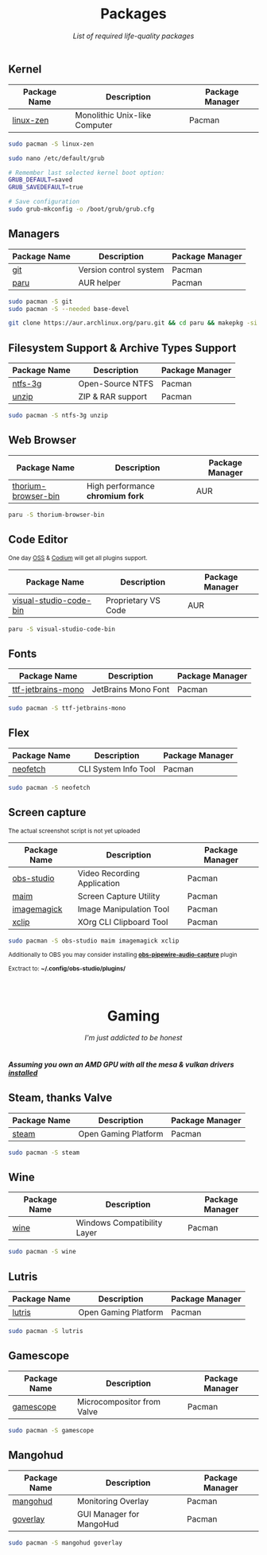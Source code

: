 <div align="center">

<h1>Packages</h1>
<i>List of required life-quality packages</i>

</div>
<br>

## Kernel

| Package Name                                             | Description                   | Package Manager |
| -------------------------------------------------------- | ----------------------------- | --------------- |
| [linux-zen](https://wiki.archlinux.org/title/Kernel)     | Monolithic Unix-like Computer | Pacman          |


```bash
sudo pacman -S linux-zen
```

```bash
sudo nano /etc/default/grub

# Remember last selected kernel boot option:
GRUB_DEFAULT=saved
GRUB_SAVEDEFAULT=true

# Save configuration
sudo grub-mkconfig -o /boot/grub/grub.cfg
```

## Managers

| Package Name                                    | Description                   | Package Manager |
| ----------------------------------------------- | ----------------------------- | --------------- |
| [git](https://wiki.archlinux.org/title/Git)     | Version control system        | Pacman          |
| [paru](https://github.com/morganamilo/paru)     | AUR helper                    | Pacman          |


```bash
sudo pacman -S git
sudo pacman -S --needed base-devel

git clone https://aur.archlinux.org/paru.git && cd paru && makepkg -si
```

## Filesystem Support & Archive Types Support

| Package Name                                                | Description       | Package Manager |
| ----------------------------------------------------------- | ----------------- | --------------- |
| [ntfs-3g](https://wiki.archlinux.org/title/NTFS-3G)         | Open-Source NTFS  | Pacman          |
| [unzip](https://archlinux.org/packages/extra/x86_64/unzip/) | ZIP & RAR support | Pacman          |


```bash
sudo pacman -S ntfs-3g unzip
```

## Web Browser

| Package Name                                                    | Description                           | Package Manager |
| --------------------------------------------------------------- | ------------------------------------- | --------------- |
| [thorium-browser-bin](https://wiki.archlinux.org/title/NTFS-3G) | High performance <b>chromium fork</b> | AUR             |

```bash
paru -S thorium-browser-bin
```

## Code Editor
<small>One day [OSS](https://archlinux.org/packages/extra/x86_64/code/) & [Codium](https://aur.archlinux.org/packages/vscodium) will get all plugins support.</small>

| Package Name                                                                        | Description         | Package Manager |
| ----------------------------------------------------------------------------------- | ------------------- | ----------------|
| [visual-studio-code-bin](https://aur.archlinux.org/packages/visual-studio-code-bin) | Proprietary VS Code | AUR             |

```bash
paru -S visual-studio-code-bin
```

## Fonts
| Package Name                                                                        | Description         | Package Manager |
| ----------------------------------------------------------------------------------- | ------------------- | ----------------|
| [ttf-jetbrains-mono](https://archlinux.org/packages/extra/any/ttf-jetbrains-mono/)  | JetBrains Mono Font | Pacman          |

```bash
sudo pacman -S ttf-jetbrains-mono
```

## Flex
| Package Name                                                    | Description         | Package Manager |
| --------------------------------------------------------------- | ------------------- | ----------------|
| [neofetch](https://archlinux.org/packages/extra/any/neofetch/)  | CLI System Info Tool | Pacman         |

```bash
sudo pacman -S neofetch
```

## Screen capture

<small>The actual screenshot script is not yet uploaded</small>

| Package Name                                                             | Description                 | Package Manager |
| ------------------------------------------------------------------------ | --------------------------- | --------------- |
| [obs-studio](https://wiki.archlinux.org/title/Open_Broadcaster_Software) | Video Recording Application | Pacman          |
| [maim](https://archlinux.org/packages/extra/x86_64/maim/)                | Screen Capture Utility      | Pacman          |
| [imagemagick](https://archlinux.org/packages/extra/x86_64/imagemagick/)  | Image Manipulation Tool     | Pacman          |
| [xclip](https://archlinux.org/packages/extra/x86_64/xclip)               | XOrg CLI Clipboard Tool     | Pacman          |


```bash
sudo pacman -S obs-studio maim imagemagick xclip
```

<small>Additionally to OBS you may consider installing <b><a href="obs-pipewire-audio-capture">obs-pipewire-audio-capture</a> </b>plugin</small>

<small>Exctract to: <b>~/.config/obs-studio/plugins/</b></small>

<br>
<div align="center">
<h1>Gaming</h1>
<i>I'm just addicted to be honest</i>
</div>
<br>

##### Assuming you own an AMD GPU with all the <b>mesa & vulkan</b> drivers <u>installed</u>

## Steam, thanks Valve
| Package Name                                    | Description                 | Package Manager   |
| ----------------------------------------------- | --------------------------- | ----------------- |
| [steam](https://wiki.archlinux.org/title/Steam) | Open Gaming Platform        | Pacman            |

```bash
sudo pacman -S steam
```

## Wine
| Package Name                                  | Description                 | Package Manager   |
| --------------------------------------------- | --------------------------- | ----------------- |
| [wine](https://wiki.archlinux.org/title/Wine) | Windows Compatibility Layer | Pacman            |

```bash
sudo pacman -S wine
```

## Lutris
| Package Name                                               | Description                 | Package Manager   |
| ---------------------------------------------------------- | --------------------------- | ----------------- |
| [lutris](https://archlinux.org/packages/extra/any/lutris/) | Open Gaming Platform        | Pacman            |

```bash
sudo pacman -S lutris
```

## Gamescope
| Package Name                                            | Description                 | Package Manager   |
| ------------------------------------------------------- | --------------------------- | ----------------- |
| [gamescope](https://wiki.archlinux.org/title/Gamescope) | Microcompositor from Valve  | Pacman            |

```bash
sudo pacman -S gamescope
```

## Mangohud
| Package Name                                                      | Description               | Package Manager   |
| ----------------------------------------------------------------- | ------------------------- | ----------------- |
| [mangohud](https://wiki.archlinux.org/title/MangoHud)             | Monitoring Overlay        | Pacman            |
| [goverlay](https://archlinux.org/packages/extra/x86_64/goverlay/) | GUI Manager for MangoHud  | Pacman            |

```bash
sudo pacman -S mangohud goverlay
```